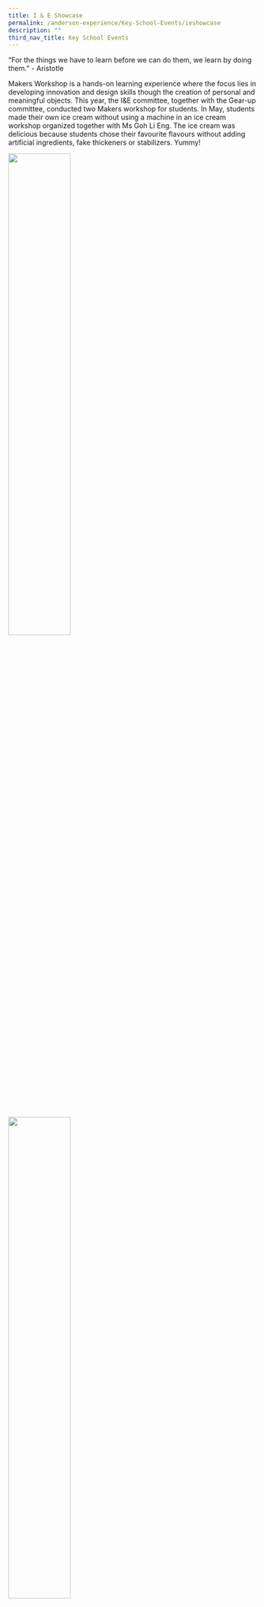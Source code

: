 ```yaml
---
title: I & E Showcase
permalink: /anderson-experience/Key-School-Events/ieshowcase
description: ""
third_nav_title: Key School Events
---
```

“For the things we have to learn before we can do them, we learn by doing them.” - Aristotle

Makers Workshop is a hands-on learning experience where the focus lies in developing innovation and design skills though the creation of personal and meaningful objects. This year, the I&E committee, together with the Gear-up committee, conducted two Makers workshop for students. In May, students made their own ice cream without using a machine in an ice cream workshop organized together with Ms Goh Li Eng. The ice cream was delicious because students chose their favourite flavours without adding artificial ingredients, fake thickeners or stabilizers. Yummy!

<img src="/images/I_E_pic1.png" 
     style="width:50%">
<img src="/images/I_E_pic2.png" 
     style="width:50%">
<img src="/images/I_E_pic3.png" 
     style="width:50%">
<img src="/images/I_E_pic4.png" 
     style="width:50%">

In September, students designed and assembled solar-powered Lego car in this Makers Workshop. They competed among groups to see whose car was the fastest.

<img src="/images/I_E_pic5.png" 
     style="width:50%"><img src="/images/I_E_pic6.png" 
     style="width:50%"><img src="/images/I_E_pic7.png" 
     style="width:50%"><img src="/images/I_E_pic8.png" 
     style="width:50%"><img src="/images/I_E_pic9.png" 
     style="width:50%">
		 
**Secondary 1 - IPW Projects**

Secondary 1 students presenting their IPW projects online via Zoom 

![](/images/Sec1_IPW_zoom1.jpeg)
![](/images/Sec1_IPW_zoom2.jpeg)
![](/images/Sec1_IPW_zoom3%20(1).jpeg)
![](/images/Sec1_IPW_zoom4.jpeg)

Secondary 1 students IPW slides:

[IPW 1](https://andersonsec.moe.edu.sg/qql/slot/u202/The%20Anderson%20Experience/I%20&%20E%20Showcase/IPW%201.pdf)

[IPW 2](https://andersonsec.moe.edu.sg/qql/slot/u202/The%20Anderson%20Experience/I%20&%20E%20Showcase/IPW%202.pdf)

[IPW 3](https://andersonsec.moe.edu.sg/qql/slot/u202/The%20Anderson%20Experience/I%20&%20E%20Showcase/IPW%203.pdf)

[IPW 4](https://andersonsec.moe.edu.sg/qql/slot/u202/The%20Anderson%20Experience/I%20&%20E%20Showcase/IPW%204.pdf)

[IPW 5](https://andersonsec.moe.edu.sg/qql/slot/u202/The%20Anderson%20Experience/I%20&%20E%20Showcase/IPW%205.pdf)

[IPW 6](https://andersonsec.moe.edu.sg/qql/slot/u202/The%20Anderson%20Experience/I%20&%20E%20Showcase/IPW%206.pdf)

[IPW 7](https://andersonsec.moe.edu.sg/qql/slot/u202/The%20Anderson%20Experience/I%20&%20E%20Showcase/IPW%207.pdf)

Maker's Workshop (July 2020)


Students created their personal coffee cup using the coiling method in this pottery workshop organized by Mr Hairol, Gear-Up programme and I&E committee

![](/images/Maker_W3.jpeg)
![](/images/Maker_W2.jpeg)
![](/images/Maker_W1.jpeg)
![](/images/Maker_W4.jpeg)

**Innovator's Project 2020**

[Adjustable Walkers - Xin Jie and Le Qi](https://andersonsec.moe.edu.sg/qql/slot/u202/The%20Anderson%20Experience/I%20&%20E%20Showcase/Adjustable%20Walkers_xin%20jie%20and%20le%20qi-2-2.pdf)

[Heat and Ultrasoni-sensing Wristband - Melissa and Ruo Yun ](https://andersonsec.moe.edu.sg/qql/slot/u202/The%20Anderson%20Experience/I%20&%20E%20Showcase/Heat%20and%20Ultrasoni-sensing%20Wristband_Marissa%20&%20RuoYun.pdf)

[Improved Walking Stick - Jerica and Cherry ](https://andersonsec.moe.edu.sg/qql/slot/u202/The%20Anderson%20Experience/I%20&%20E%20Showcase/Improved%20Walking%20Stick_Jerica%20and%20Cherry-2-2.pdf)

[Material Layering of Car Prog - Jayden and Sida](https://andersonsec.moe.edu.sg/qql/slot/u202/The%20Anderson%20Experience/I%20&%20E%20Showcase/Material%20Layering%20of%20Car-Prog-Jayden-and-Sida-2_1.pdf)

[Navigation Robot - Brandon and Kuan Ee](https://andersonsec.moe.edu.sg/qql/slot/u202/The%20Anderson%20Experience/I%20&%20E%20Showcase/Navigation%20Robot%20-%20Brandon%20&%20Kuan%20Ee.pdf)

[Smart Watch - Seah Jin Juan and Chye Pin Ke](https://andersonsec.moe.edu.sg/qql/slot/u202/The%20Anderson%20Experience/I%20&%20E%20Showcase/Smart%20Watch%20-%20Seah%20Jin%20Juan%20and%20Chye%20Pin%20Ke.pdf)